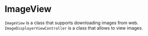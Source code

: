 # ImageView

`ImageView` is a class that supports downloading images from web. \
`ImageDisplayerViewController` is a class that allows to view images.
